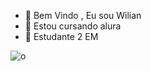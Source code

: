 - 👋 Bem Vindo , Eu sou Wilian
- 👀 Estou cursando alura  
- 🌱  Estudante 2 EM

![o](https://media1.tenor.com/m/ll9grA6WekcAAAAd/cool-fun.gif)

